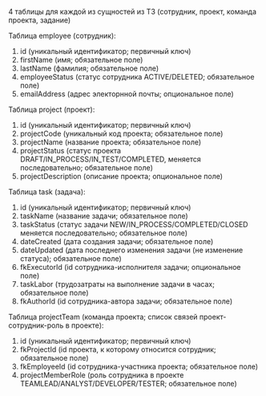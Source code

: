 4 таблицы для каждой из сущностей из ТЗ (сотрудник, проект, команда проекта, задание)

Таблица employee (сотрудник):
1) id (уникальный идентификатор; первичный ключ)
2) firstName (имя; обязательное поле)
3) lastName (фамилия; обязательное поле)
4) employeeStatus (статус сотрудника ACTIVE/DELETED; обязательное поле)
5) emailAddress (адрес электорнной почты; опциональное поле)

Таблица project (проект):
1) id (уникальный идентификатор; первичный ключ)
2) projectCode (уникальный код проекта; обязательное поле)
3) projectName (название проекта; обязательное поле)
4) projectStatus (статус проекта DRAFT/IN_PROCESS/IN_TEST/COMPLETED, меняется последовательно; обязательное поле)
5) projectDescription (описание проекта; опциональное поле)

Таблица task (задача):
1) id (уникальный идентификатор; первичный ключ)
2) taskName (название задачи; обязательное поле)
3) taskStatus (статус задачи NEW/IN_PROCESS/COMPLETED/CLOSED меняется последовательно; обязательное поле)
4) dateCreated (дата создания задачи; обязательное поле)
5) dateUpdated (дата последнего изменения задачи (не изменение статуса); обязательное поле)
6) fkExecutorId (id сотрудника-исполнителя задачи; опциональное поле)
7) taskLabor (трудозатраты на выполнение задачи в часах; обязательное поле)
8) fkAuthorId (id сотрудника-автора задачи; обязательное поле)

Таблица projectTeam (команда проекта; список связей проект-сотрудник-роль в проекте):
1) id (уникальный идентификатор; первичный ключ)
2) fkProjectId (id проекта, к которому относится сотрудник; обязательное поле)
3) fkEmployeeId (id сотрудника-участника проекта; обязательное поле)
4) projectMemberRole (роль сотрудника в проекте TEAMLEAD/ANALYST/DEVELOPER/TESTER; обязательное поле)